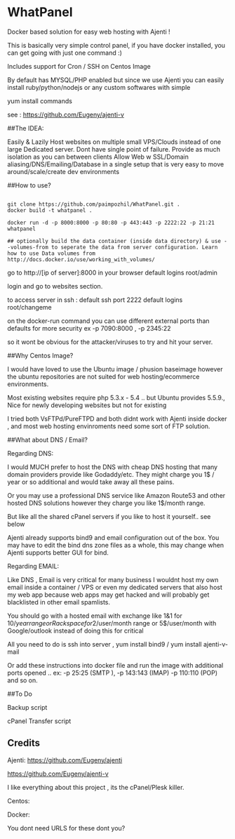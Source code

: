 WhatPanel
=========

Docker based solution for easy web hosting with Ajenti !  

This is basically very simple control panel, if you have docker installed, you can get going with just one command :)

Includes support for Cron / SSH  on Centos Image

By default has MYSQL/PHP enabled but since we use Ajenti you can easily install ruby/python/nodejs or any custom softwares with simple

yum install commands

see : https://github.com/Eugeny/ajenti-v

##The IDEA:

Easily & Lazily Host websites on multiple small VPS/Clouds instead of one large Dedicated server.
Dont have single point of failure.
Provide as much isolation as you can between clients 
Allow Web w SSL/Domain aliasing/DNS/Emailing/Database in a single setup that is very easy to move around/scale/create dev environments

##How to use?

```

git clone https://github.com/paimpozhil/WhatPanel.git .
docker build -t whatpanel .

docker run -d -p 8000:8000 -p 80:80 -p 443:443 -p 2222:22 -p 21:21 whatpanel

## optionally build the data container (inside data directory) & use --volumes-from to seperate the data from server configuration. Learn how to use Data volumes from http://docs.docker.io/use/working_with_volumes/

```

go to http://[ip of server]:8000 in your browser
default logins root/admin

login and go to websites section.


to access server in ssh :
default ssh port 2222
default logins root/changeme


on the docker-run command you can use different external ports than defaults for more security
ex  -p 7090:8000 , -p 2345:22 

so it wont be obvious for the attacker/viruses to try and hit your server.


##Why Centos Image?

I would have loved to use the Ubuntu image / phusion baseimage however the ubuntu repositories are not suited for web hosting/ecommerce environments. 

Most existing websites require php 5.3.x - 5.4 .. but Ubuntu provides 5.5.9., Nice for newly developing websites but not for existing

I tried both VsFTPd/PureFTPD and both didnt work with Ajenti inside docker , and most web hosting envinroments need some sort of FTP solution.

##What about DNS / Email?

Regarding DNS:

I would MUCH prefer to host the DNS with cheap DNS hosting that many domain providers provide like Godaddy/etc. They might charge you 1$ / year or so additional and would take away all these pains.

Or you may use a professional DNS service like Amazon Route53 and other hosted DNS solutions however they charge you like 1$/month range.

But like all the shared cPanel servers if you like to host it yourself.. see below

Ajenti already supports bind9 and email configuration out of the box. You may have to edit the bind dns zone files as a whole, this may change when Ajenti supports better GUI for bind.

Regarding EMAIL:

Like DNS , Email is very critical for many business I wouldnt host my own email inside a container / VPS or even my dedicated servers that also host my web app because web apps may get hacked and will probably get blacklisted in other email spamlists.

You should go with a hosted email with exchange like 1&1 for 10$/year range or Rackspace for 2$/user/month range or 5$/user/month with Google/outlook instead of doing this for critical 

All you need to do is ssh into server , yum install bind9 / yum install ajenti-v-mail

Or add these instructions into docker file and run the image with additional ports opened .. ex: -p 25:25 (SMTP ), -p 143:143 (IMAP) -p 110:110 (POP) and so on.


##To Do 

Backup script

cPanel Transfer script 


## Credits

Ajenti:
https://github.com/Eugeny/ajenti

https://github.com/Eugeny/ajenti-v

I like everything about this project , its the cPanel/Plesk killer.

Centos:

Docker:

You dont need URLS for these dont you?
